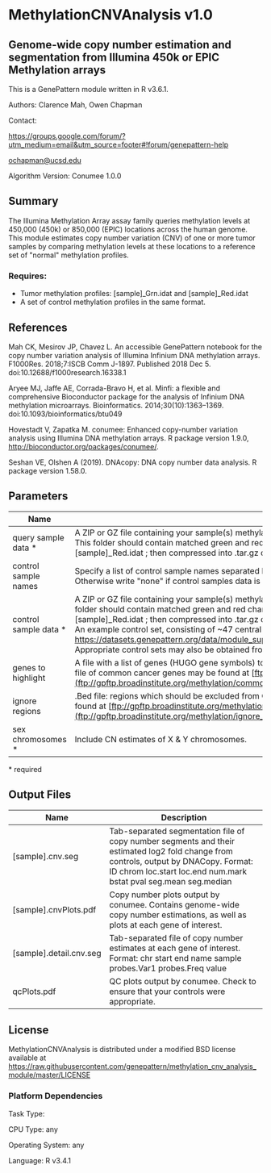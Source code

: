 # MethylationCNVAnalysis v1.0
## Genome-wide copy number estimation and segmentation from Illumina 450k or EPIC Methylation arrays

This is a GenePattern module written in R v3.6.1.

Authors: Clarence Mah, Owen Chapman

Contact:

https://groups.google.com/forum/?utm_medium=email&utm_source=footer#!forum/genepattern-help

ochapman@ucsd.edu

Algorithm Version: Conumee 1.0.0

## Summary
The Illumina Methylation Array assay family queries methylation levels at 450,000 (450k) or 850,000 (EPIC) locations across the human genome. This module estimates copy number variation (CNV) of one or more tumor samples by comparing methylation levels at these locations to a reference set of "normal" methylation profiles.

### Requires:
- Tumor methylation profiles: [sample]_Grn.idat and [sample]_Red.idat
- A set of control methylation profiles in the same format.

## References
Mah CK, Mesirov JP, Chavez L. An accessible GenePattern notebook for the copy number variation analysis of Illumina Infinium DNA methylation arrays. F1000Res. 2018;7:ISCB Comm J-1897. Published 2018 Dec 5. doi:10.12688/f1000research.16338.1

Aryee MJ, Jaffe AE, Corrada-Bravo H, et al. Minfi: a flexible and comprehensive Bioconductor package for the analysis of Infinium DNA methylation microarrays. Bioinformatics. 2014;30(10):1363–1369. doi:10.1093/bioinformatics/btu049

Hovestadt V, Zapatka M. conumee: Enhanced copy-number variation analysis using Illumina DNA methylation arrays. R package version 1.9.0, http://bioconductor.org/packages/conumee/.

Seshan VE, Olshen A (2019). DNAcopy: DNA copy number data analysis. R package version 1.58.0.

## Parameters
| Name  |	Description |
|-------|-------------|
| query sample data *	| A ZIP or GZ file containing your sample(s) methylation microarray data in the Illumina Demo Dataset folder structure.<br>This folder should contain matched green and red channel files for each query sample, formatted as \[sample\]\_Grn.idat and \[sample\]\_Red.idat ; then compressed into .tar.gz or .zip. |
| control sample names | Specify a list of control sample names separated by commas if the control sample data is included in the "sample data" file. Otherwise write "none" if control samples data is separate. |
| control sample data *	| A ZIP or GZ file containing your sample(s) methylation microarray data in the Illumina Demo Dataset folder structure. This folder should contain matched green and red channel files for each query sample, formatted as \[sample\]\_Grn.idat and \[sample\]\_Red.idat ; then compressed into .tar.gz or .zip.<br>An example control set, consisting of ~47 central nervous brain tumors, may be found at https://datasets.genepattern.org/data/module_support_files/MethylationCNVAnalysis/Methyl_cnv/CNS_450k_controls.tar.gz. Appropriate control sets may also be obtained from the ENCODE database. |
| genes to highlight	| A file with a list of genes (HUGO gene symbols) to highlight in output plots. Format as one gene symbol per line. An example file of common cancer genes may be found at [ftp://gpftp.broadinstitute.org/methylation/common_cancer_genes.txt](ftp://gpftp.broadinstitute.org/methylation/common_cancer_genes.txt) |
| ignore regions	| .Bed file: regions which should be excluded from CN analysis (hg19). A standard file of highly repetitive regions may be found at [ftp://gpftp.broadinstitute.org/methylation/ignore_regions.bed](ftp://gpftp.broadinstitute.org/methylation/ignore_regions.bed) |
| sex chromosomes *	| Include CN estimates of X & Y chromosomes. |
\* required

## Output Files
Name |	Description
-----|------------
[sample].cnv.seg	| Tab-separated segmentation file of copy number segments and their estimated log2 fold change from controls, output by DNACopy. Format: ID    chrom    loc.start    loc.end    num.mark    bstat    pval    seg.mean    seg.median
[sample].cnvPlots.pdf	| Copy number plots output by conumee. Contains genome-wide copy number estimations, as well as plots at each gene of interest.
[sample].detail.cnv.seg	| Tab-separated file of copy number estimates at each gene of interest.<br>Format: chr    start    end    name    sample    probes.Var1    probes.Freq    value
qcPlots.pdf	| QC plots output by conumee. Check to ensure that your controls were appropriate.

## License
MethylationCNVAnalysis is distributed under a modified BSD license available at https://raw.githubusercontent.com/genepattern/methylation_cnv_analysis_module/master/LICENSE

### Platform Dependencies
Task Type:

CPU Type:
any

Operating System:
any

Language:
R v3.4.1
